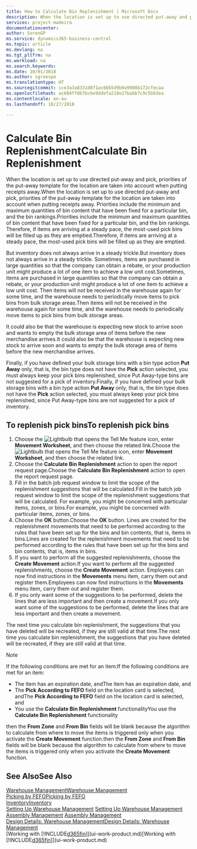 ```yaml
---
title: How to Calculate Bin Replenishment | Microsoft Docs
description: When the location is set up to use directed put-away and pick, priorities of the put-away template for the location are taken into account when putting receipts away.
services: project-madeira
documentationcenter: 
author: SorenGP
ms.service: dynamics365-business-central
ms.topic: article
ms.devlang: na
ms.tgt_pltfrm: na
ms.workload: na
ms.search.keywords: 
ms.date: 10/01/2018
ms.author: sgroespe
ms.translationtype: HT
ms.sourcegitcommit: cce3a3a8331d8f1ac6665d9b9a9908b172cfecaa
ms.openlocfilehash: ac684ffdb7bc6e9ddefa218e27babb7c9c5bb3ea
ms.contentlocale: en-au
ms.lasthandoff: 10/27/2018

---
```

# <a name="calculate-bin-replenishment"></a><span data-ttu-id="a0742-103">Calculate Bin Replenishment</span><span class="sxs-lookup"><span data-stu-id="a0742-103">Calculate Bin Replenishment</span></span>
<span data-ttu-id="a0742-104">When the location is set up to use directed put-away and pick, priorities of the put-away template for the location are taken into account when putting receipts away.</span><span class="sxs-lookup"><span data-stu-id="a0742-104">When the location is set up to use directed put-away and pick, priorities of the put-away template for the location are taken into account when putting receipts away.</span></span> <span data-ttu-id="a0742-105">Priorities include the minimum and maximum quantities of bin content that have been fixed for a particular bin, and the bin rankings.</span><span class="sxs-lookup"><span data-stu-id="a0742-105">Priorities include the minimum and maximum quantities of bin content that have been fixed for a particular bin, and the bin rankings.</span></span> <span data-ttu-id="a0742-106">Therefore, if items are arriving at a steady pace, the most-used pick bins will be filled up as they are emptied.</span><span class="sxs-lookup"><span data-stu-id="a0742-106">Therefore, if items are arriving at a steady pace, the most-used pick bins will be filled up as they are emptied.</span></span>  

<span data-ttu-id="a0742-107">But inventory does not always arrive in a steady trickle.</span><span class="sxs-lookup"><span data-stu-id="a0742-107">But inventory does not always arrive in a steady trickle.</span></span> <span data-ttu-id="a0742-108">Sometimes, items are purchased in large quantities so that the company can obtain a rebate, or your production unit might produce a lot of one item to achieve a low unit cost.</span><span class="sxs-lookup"><span data-stu-id="a0742-108">Sometimes, items are purchased in large quantities so that the company can obtain a rebate, or your production unit might produce a lot of one item to achieve a low unit cost.</span></span> <span data-ttu-id="a0742-109">Then items will not be received in the warehouse again for some time, and the warehouse needs to periodically move items to pick bins from bulk storage areas.</span><span class="sxs-lookup"><span data-stu-id="a0742-109">Then items will not be received in the warehouse again for some time, and the warehouse needs to periodically move items to pick bins from bulk storage areas.</span></span>  

<span data-ttu-id="a0742-110">It could also be that the warehouse is expecting new stock to arrive soon and wants to empty the bulk storage area of items before the new merchandise arrives.</span><span class="sxs-lookup"><span data-stu-id="a0742-110">It could also be that the warehouse is expecting new stock to arrive soon and wants to empty the bulk storage area of items before the new merchandise arrives.</span></span>  

<span data-ttu-id="a0742-111">Finally, if you have defined your bulk storage bins with a bin type action **Put Away** only, that is, the bin type does not have the **Pick** action selected, you must always keep your pick bins replenished, since Put Away-type bins are not suggested for a pick of inventory.</span><span class="sxs-lookup"><span data-stu-id="a0742-111">Finally, if you have defined your bulk storage bins with a bin type action **Put Away** only, that is, the bin type does not have the **Pick** action selected, you must always keep your pick bins replenished, since Put Away-type bins are not suggested for a pick of inventory.</span></span>  

## <a name="to-replenish-pick-bins"></a><span data-ttu-id="a0742-112">To replenish pick bins</span><span class="sxs-lookup"><span data-stu-id="a0742-112">To replenish pick bins</span></span>  
1.  <span data-ttu-id="a0742-113">Choose the ![Lightbulb that opens the Tell Me feature](media/ui-search/search_small.png "Tell me what you want to do") icon, enter **Movement Worksheet**, and then choose the related link.</span><span class="sxs-lookup"><span data-stu-id="a0742-113">Choose the ![Lightbulb that opens the Tell Me feature](media/ui-search/search_small.png "Tell me what you want to do") icon, enter **Movement Worksheet**, and then choose the related link.</span></span>  
2.  <span data-ttu-id="a0742-114">Choose the **Calculate Bin Replenishment** action to open the report request page.</span><span class="sxs-lookup"><span data-stu-id="a0742-114">Choose the **Calculate Bin Replenishment** action to open the report request page.</span></span>  
3.  <span data-ttu-id="a0742-115">Fill in the batch job request window to limit the scope of the replenishment suggestions that will be calculated.</span><span class="sxs-lookup"><span data-stu-id="a0742-115">Fill in the batch job request window to limit the scope of the replenishment suggestions that will be calculated.</span></span> <span data-ttu-id="a0742-116">For example, you might be concerned with particular items, zones, or bins.</span><span class="sxs-lookup"><span data-stu-id="a0742-116">For example, you might be concerned with particular items, zones, or bins.</span></span>  
4.  <span data-ttu-id="a0742-117">Choose the **OK** button.</span><span class="sxs-lookup"><span data-stu-id="a0742-117">Choose the **OK** button.</span></span> <span data-ttu-id="a0742-118">Lines are created for the replenishment movements that need to be performed according to the rules that have been set up for the bins and bin contents, that is, items in bins.</span><span class="sxs-lookup"><span data-stu-id="a0742-118">Lines are created for the replenishment movements that need to be performed according to the rules that have been set up for the bins and bin contents, that is, items in bins.</span></span>  
5.  <span data-ttu-id="a0742-119">If you want to perform all the suggested replenishments, choose the **Create Movement** action.</span><span class="sxs-lookup"><span data-stu-id="a0742-119">If you want to perform all the suggested replenishments, choose the **Create Movement** action.</span></span> <span data-ttu-id="a0742-120">Employees can now find instructions in the **Movements** menu item, carry them out and register them.</span><span class="sxs-lookup"><span data-stu-id="a0742-120">Employees can now find instructions in the **Movements** menu item, carry them out and register them.</span></span>  
6.  <span data-ttu-id="a0742-121">If you only want some of the suggestions to be performed, delete the lines that are less important and then create a movement.</span><span class="sxs-lookup"><span data-stu-id="a0742-121">If you only want some of the suggestions to be performed, delete the lines that are less important and then create a movement.</span></span>  

<span data-ttu-id="a0742-122">The next time you calculate bin replenishment, the suggestions that you have deleted will be recreated, if they are still valid at that time.</span><span class="sxs-lookup"><span data-stu-id="a0742-122">The next time you calculate bin replenishment, the suggestions that you have deleted will be recreated, if they are still valid at that time.</span></span>  

> [!NOTE]  
>  <span data-ttu-id="a0742-123">If the following conditions are met for an item:</span><span class="sxs-lookup"><span data-stu-id="a0742-123">If the following conditions are met for an item:</span></span>  
>   
>  -   <span data-ttu-id="a0742-124">The item has an expiration date, and</span><span class="sxs-lookup"><span data-stu-id="a0742-124">The item has an expiration date, and</span></span>  
> -   <span data-ttu-id="a0742-125">The **Pick According to FEFO** field on the location card is selected, and</span><span class="sxs-lookup"><span data-stu-id="a0742-125">The **Pick According to FEFO** field on the location card is selected, and</span></span>  
> -   <span data-ttu-id="a0742-126">You use the **Calculate Bin Replenishment** functionality</span><span class="sxs-lookup"><span data-stu-id="a0742-126">You use the **Calculate Bin Replenishment** functionality</span></span>  
>   
>  <span data-ttu-id="a0742-127">then the **From Zone** and **From Bin** fields will be blank because the algorithm to calculate from where to move the items is triggered only when you activate the **Create Movement** function.</span><span class="sxs-lookup"><span data-stu-id="a0742-127">then the **From Zone** and **From Bin** fields will be blank because the algorithm to calculate from where to move the items is triggered only when you activate the **Create Movement** function.</span></span>  

## <a name="see-also"></a><span data-ttu-id="a0742-128">See Also</span><span class="sxs-lookup"><span data-stu-id="a0742-128">See Also</span></span>  
[<span data-ttu-id="a0742-129">Warehouse Management</span><span class="sxs-lookup"><span data-stu-id="a0742-129">Warehouse Management</span></span>](warehouse-manage-warehouse.md)  
[<span data-ttu-id="a0742-130">Picking by FEFO</span><span class="sxs-lookup"><span data-stu-id="a0742-130">Picking by FEFO</span></span>](warehouse-picking-by-fefo.md)  
[<span data-ttu-id="a0742-131">Inventory</span><span class="sxs-lookup"><span data-stu-id="a0742-131">Inventory</span></span>](inventory-manage-inventory.md)  
<span data-ttu-id="a0742-132">[Setting Up Warehouse Management](warehouse-setup-warehouse.md)   </span><span class="sxs-lookup"><span data-stu-id="a0742-132">[Setting Up Warehouse Management](warehouse-setup-warehouse.md)   </span></span>  
<span data-ttu-id="a0742-133">[Assembly Management](assembly-assemble-items.md)  </span><span class="sxs-lookup"><span data-stu-id="a0742-133">[Assembly Management](assembly-assemble-items.md)  </span></span>  
[<span data-ttu-id="a0742-134">Design Details: Warehouse Management</span><span class="sxs-lookup"><span data-stu-id="a0742-134">Design Details: Warehouse Management</span></span>](design-details-warehouse-management.md)  
<span data-ttu-id="a0742-135">[Working with [!INCLUDE[d365fin](includes/d365fin_md.md)]](ui-work-product.md)</span><span class="sxs-lookup"><span data-stu-id="a0742-135">[Working with [!INCLUDE[d365fin](includes/d365fin_md.md)]](ui-work-product.md)</span></span>

